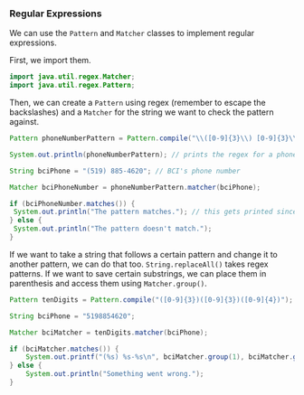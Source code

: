 ### Regular Expressions

We can use the `Pattern` and `Matcher` classes to implement regular expressions.

First, we import them.

```java
import java.util.regex.Matcher;
import java.util.regex.Pattern;
```

Then, we can create a `Pattern` using regex (remember to escape the backslashes) and a `Matcher` for the string we want to check the pattern against.

```java
Pattern phoneNumberPattern = Pattern.compile("\\([0-9]{3}\\) [0-9]{3}\\-[0-9]{4}"); // this is the pattern for phone numbers that looks like this: (___) ___-___

System.out.println(phoneNumberPattern); // prints the regex for a phone number: \([0-9]{3}\) [0-9]{3}\-[0-9]{4}

String bciPhone = "(519) 885-4620"; // BCI's phone number

Matcher bciPhoneNumber = phoneNumberPattern.matcher(bciPhone);

if (bciPhoneNumber.matches()) {
 System.out.println("The pattern matches."); // this gets printed since BCI's phone number is written with the same pattern
} else {
 System.out.println("The pattern doesn't match.");
}
```

If we want to take a string that follows a certain pattern and change it to another pattern, we can do that too. `String.replaceAll()` takes regex patterns. If we want to save certain substrings, we can place them in parenthesis and access them using `Matcher.group()`.

```java
Pattern tenDigits = Pattern.compile("([0-9]{3})([0-9]{3})([0-9]{4})"); // 3 digits (first group), then 3 digits (second group), then 4 digits (third group)

String bciPhone = "5198854620";

Matcher bciMatcher = tenDigits.matcher(bciPhone);

if (bciMatcher.matches()) {
    System.out.printf("(%s) %s-%s\n", bciMatcher.group(1), bciMatcher.group(2), bciMatcher.group(3));
} else {
    System.out.println("Something went wrong.");
}
```

